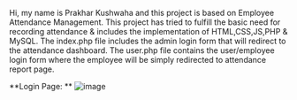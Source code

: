 Hi, my name is Prakhar Kushwaha and this project is based on Employee Attendance Management. This project has tried to fulfill the basic need for recording attendance & includes the implementation of HTML,CSS,JS,PHP & MySQL.
The index.php file includes the admin login form that will redirect to the attendance dashboard.
The user.php file contains the user/employee login form where the employee will be simply redirected to attendance report page.

**Login Page:
**
![image](https://github.com/user-attachments/assets/03fbe5ad-915d-4af2-84b1-ed81e9a9a602)

